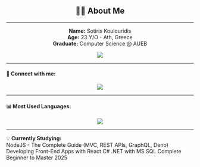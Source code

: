 <h2 align="center">👨‍💻 About Me</h2>

---
<p align="center">
  <strong> Name:</strong> Sotiris Koulouridis <br>
  <strong> Age:</strong> 23 Y/O - Ath, Greece <br>
  <strong> Graduate:</strong> Computer Science @ AUEB
</p>

<p align="center">
  <a href="https://www.dept.aueb.gr/cs" target="_blank">
    <img src="https://img.shields.io/badge/computer--science-red?style=for-the-badge" />
  </a>
</p>

---

#### 🤝 Connect with me:
<p align="center">
  <a href="https://www.linkedin.com/in/sotiriskoulouridis-2129a9334" target="_blank">
    <img src="https://img.shields.io/badge/LinkedIn-Connect-blue?style=for-the-badge&logo=linkedin&logoColor=white" />
  </a>
</p>




---

#### 📊 Most Used Languages:
<p align="center">
  <img src="https://github-readme-stats.vercel.app/api/top-langs/?username=koulsotiris&langs_count=8&layout=compact&theme=dark&hide=Jupyter%20Notebook" />
</p>

---

💡 **Currently Studying:**  
NodeJS - The Complete Guide (MVC, REST APIs, GraphQL, Deno)
Developing Front-End Apps with React
C# .NET with MS SQL Complete Beginner to Master 2025

  

